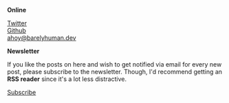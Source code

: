 **Online**

[Twitter](https://twitter.com/barelyreaper)\
[Github](https://github.com/barelyhuman)\
<ahoy@barelyhuman.dev>

**Newsletter**

<section>
<p>
If you like the posts on here and wish to get notified via email for every new post, please
subscribe to
the newsletter. Though, I'd recommend getting an <strong>RSS reader</strong> since it's a lot less
distractive.
</p>
<a href="https://buttondown.email/barelyhuman/"> Subscribe </a>

</section>
